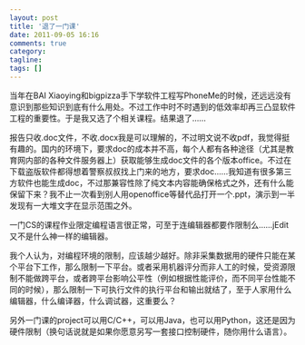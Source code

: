 ```yaml
---
layout: post
title: '退了一门课'
date: 2011-09-05 16:16
comments: true
category: 
tagline: 
tags: []
---
```

    

当年在BAI Xiaoying和bigpizza手下学软件工程写PhoneMe的时候，还远远没有意识到那些知识到底有什么用处。不过工作中时不时遇到的低效率却再三凸显软件工程的重要性。于是我又选了个相关课程。结果退了……

报告只收.doc文件，不收.docx我是可以理解的，不过明文说不收pdf，我觉得挺有趣的。国内的环境下，要求doc的成本并不高，每个人都有各种途径（尤其是教育网内部的各种文件服务器上）获取能够生成doc文件的各个版本office。不过在下载盗版软件都得想着警察叔叔找上门来的地方，要求doc……我知道有很多第三方软件也能生成doc，不过那兼容性除了纯文本内容能确保格式之外，还有什么能保留下来？我不止一次看到别人用openoffice等替代品打开一个.ppt，演示到一半发现有一大堆文字在显示范围之外。

一门CS的课程作业限定编程语言很正常，可至于连编辑器都要作限制么……jEdit又不是什么神一样的编辑器。

我个人认为，对编程环境的限制，应该越少越好。除非采集数据用的硬件只能在某个平台下工作，那么限制一下平台。或者采用机器评分而非人工的时候，受资源限制不能做跨平台，或者跨平台影响公平性（例如根据性能评价，而不同平台性能不同的时候），那么限制一下可执行文件的执行平台和输出就结了，至于人家用什么编辑器，什么编译器，什么调试器，这重要么？

另外一门课的project可以用C/C++，可以用Java，也可以用Python，这还是因为硬件限制（换句话说就是如果你愿意另写一套接口控制硬件，随你用什么语言）。
